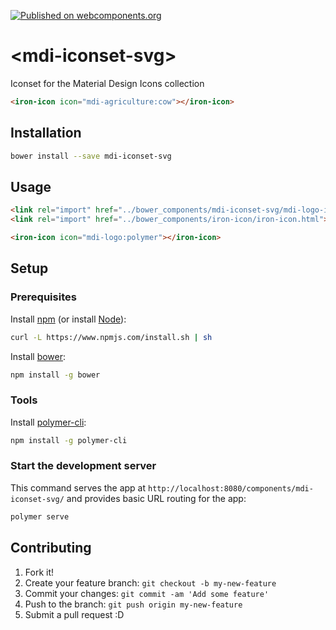 [![Published on webcomponents.org](https://img.shields.io/badge/webcomponents.org-published-blue.svg)](https://www.webcomponents.org/element/kriss-kross-io/mdi-iconset-svg)

# \<mdi-iconset-svg\>

Iconset for the Material Design Icons collection

<!--
```
<custom-element-demo>
  <template>
    <link rel="import" href="mdi-agriculture-iconset-svg.html">
    <link rel="import" href="../iron-icons/iron-icons.html">
    <next-code-block></next-code-block>
  </template>
</custom-element-demo>
```
-->
```html
<iron-icon icon="mdi-agriculture:cow"></iron-icon>
```

## Installation

``` bash
bower install --save mdi-iconset-svg
```

## Usage

``` html
<link rel="import" href="../bower_components/mdi-iconset-svg/mdi-logo-iconset-svg.html">
<link rel="import" href="../bower_components/iron-icon/iron-icon.html">

<iron-icon icon="mdi-logo:polymer"></iron-icon>
```

## Setup

### Prerequisites

Install [npm](https://www.npmjs.com/) (or install [Node](https://nodejs.org/en/download/)):

``` bash
curl -L https://www.npmjs.com/install.sh | sh
```

Install [bower](https://bower.io/):

``` bash
npm install -g bower
```

### Tools

Install [polymer-cli](https://github.com/Polymer/polymer-cli):

``` bash
npm install -g polymer-cli
```

### Start the development server

This command serves the app at `http://localhost:8080/components/mdi-iconset-svg/` and provides basic URL
routing for the app:

``` bash
polymer serve
```

## Contributing

1. Fork it!
2. Create your feature branch: `git checkout -b my-new-feature`
3. Commit your changes: `git commit -am 'Add some feature'`
4. Push to the branch: `git push origin my-new-feature`
5. Submit a pull request :D
